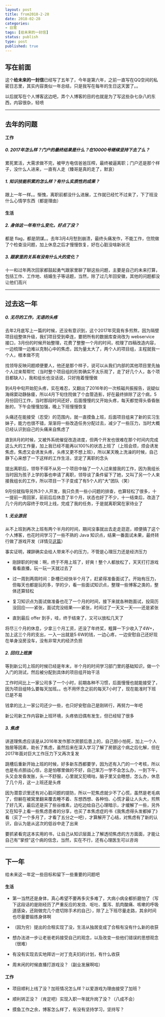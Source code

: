 ```yaml
---
layout: post
title: from2018-2-28
date: 2018-02-28
categories:
- 日常
tags: [给未来的一封信]
status: publish
type: post
published: true
---
```


## 写在前面

这个**给未来的一封信**已经写了五年了，今年是第六年，之前一直写在QQ空间的私密日志里，其实内容类似一年总结，只是我写在每年的生日这天罢了。。

以后就写在个人博客这边吧，弄个人博客的目的也就是为了写这些杂七杂八的东西，内容很杂，轻喷

---

## 去年的问题

#### 工作

##### 0. 2017年怎么样？门户的最终结果是什么？在10000号继续坚持下去了么？

累死累活，大需求做不完，被甲方电信爸爸压榨，最终被逼离职；门户还是那个样子，没什么人进来，一直有人走（臻哥是真的走了，默哀）

##### 1. 知识技能积累的怎么样？有什么实质性的成果？

跟上一年一样。。惭愧，离职前都没什么进展，工作就已经忙不过来了，下了班没什么心情学东西（都是理由）

#### 生活

##### 2. 身体这一年有什么变化，好点了没？

都是 flag，都是阴谋。。去年3月4月愁到崩溃，最终头痛发作，不能工作，住院做了个检查没问题，加上休息之后才慢慢恢复，好在心脏没啥新状况

##### 3. 跟家里的关系有没有什么大的变化？

十一和过年两次回家都鼓起勇气跟家里聊了聊这些问题，主要是自己的未来打算，包括工作、工作地、结婚生子等话题，当然，除了过几年回安徽，其他的问题都没让他们高兴

---

## 过去这一年

##### 0. 无尽的工作，无语的头疼

去年2月底写上一篇的时候，还没有意识到，这个2017年究竟有多煎熬，因为隔壁项目组整体升级，我们项目受到牵连，要把所有的数据库查询改为 webservice 接口，3月份的时候开始整理，花费了整整一个月的时间，梳理了四稿改造内容，一边梳理一边难以克制心中的焦虑，因为量太大了，两个人的项目组，主程就我一个人，根本做不完

找领导反映问题顺便要人，他还是那个样子，说可以从我们内部的其他项目里先抽个人过来帮帮忙（当时整个项目组的形势确实不太乐观了，走了好几个人，各个项目都缺人），我和组长也没话说，只好拖着慢慢做

到4月中旬开始犯头疼，实在难忍，又翻出了2016年的一次核磁共振报告，说疑似海绵窦动静脉瘘，所以4月下旬住院做了个血管造影，好在最终排除了这个病，5月份回归工作，当时那段时间还好，后面慢慢的又开始头疼，每天都觉得头昏昏胀胀的，下午会慢慢加强，晚上下班慢慢恢复

头痛还在能接受（忍受）的范围内，就一直摸鱼上班，后面项目组来了新的实习生妹子，能力也很不错，渐渐将一些改造任务分配过去，减少了一些压力，当时大概已经认识到自己的头痛来自焦虑了

直到8月的时候，又被外系统催促改造进度，但两个开发也很难在那个时间内完成这么大的工作量，加上我已经不能再以100%的状态上班了（上班会烦，烦会诱发焦虑，焦虑又会诱发头疼，头疼又更不想上班），所以某天晚上洗澡的时候，自己静下心来想了一下这样的工作生活，坚定了离职的念头

提出离职后，领导不得不从另一个项目中抽了一个人过来接我的工作，因为我组长当时因为孩子上学的事也申请了离职，领导谈了条件留下了她，又叫了另一个人来接我组长的工作，所以项目一下子变成了有5个人的"大"团队（笑）

9月份就指导另外3个人开发，我只负责一些小问题的排查，也算轻松了很多，十一提前一周回家，前前后后休息了半个月，状态也好了不少，十一结束后，改造了几个月的内容终于坎坷上线，完成了我的任务，于是就离职窝在家待业了

##### 1. 无业游民

从不上班到再次上班有两个半月的时间，期间没事就出去走走逛逛，顺便搞了这个个人博客，也花时间学习了一些不熟的 Java 知识点，结果一番面试未果，最终转行做了游戏开发（详情见[这篇](https://priesttomb.github.io/%E6%97%A5%E5%B8%B8/2017/12/13/%E8%81%8A%E8%81%8A%E6%9C%80%E8%BF%91%E7%9A%84%E9%9D%A2%E8%AF%95/)）

事实证明，裸辞确实会给人带来不小的压力，不管是心理压力还是经济压力

* 刚辞职的时候：啊，终于不用上班了，好爽！整个人都放松了，天天打打游戏看看直播，玩一玩一天就过去了

* 过一周到两周时间：卧槽已经快半个月了，赶紧得准备面试了。开始有压力，但每天也都是玩的多，学的少，看一些面试知识点，整理一些博客之类的，整体还算轻松

* 复习知识点为面试做准备也花了一个月的时间，接下来就各种跑面试，投简历没回应——紧张，面试完没结果——紧张，时间过了一天又一天——还是紧张

* 直到最后 offer 到手，哇，终于结束了，又可以放松几天了

将尽三个月的休息，少拿三个月工资，还没了年终奖，粗算一下少收入了4W+，加上这三个月的支出，一入一出就是5 6W的钱，一边心疼，一边安慰自己还好现在单身没房没车，没有非常大的经济负担

##### 2. 回归上班族

等到新公司上班的时候已经是年末，半个月的时间学习部门里的基础知识，做一个入门的测试，然后被分配到具体的项目组开始干活

工作时间比上一家公司多了一个小时，前期各种不习惯，后面慢慢也就能接受了，因为项目组特么要每天加班。。也不用怀念之前的每天7小时了，现在能准时下班已是不易

钱拿的比上一家公司还少一些，也只好安慰自己是刚转行，再努力一年吧

新公司新工作内容新上班环境，头疼依旧偶有发生，但已经轻了很多

##### 3. 焦虑

讲道理焦虑应该是从2016年发作那次房颤后患上的，自己胆小怕死，加上一个人独居等因素，助长了焦虑，虽然后来在深入学习了解了房颤这个病之后化解，但在2017年面对巨大工作压力下又再次复发

跳槽后重新开始上班的时候，好多新东西都要学，因为还有入门的一个考核，所以也是有点胆战心惊，总是怕哪里做的不好，自己笨万一学不会怎么办，一到下午，头又会发昏发胀，头一不舒服，心里就又犯嘀咕，脑子里又会瞎想，怎么办，休息了几个月，这一上班还是头疼

因为潜意识里还有对心脏问题的提防，所以一犯焦虑就少不了心慌，虽然是老毛病了，但躺在被窝里翻来覆去睡不着、东想西想、各种怕、心慌才最让人头大，煎熬了好几天，最后还是买了些谷维素，边吃边给自己心理暗示，才缓解了一些，另外又在知乎上看一些焦虑患者的分享，也买了本焦虑症的书《我焦虑得头发都掉了》看（买了一个多月了，才看了五分之一吧），才算解开了心结，对焦虑有了新的认识，自认为是从这次的低谷中走了出来

要抓紧看完这本实用的书，让自己从知识层面上了解透彻焦虑的方方面面，才能让自己有"掌控"这个病的信念，当然，实在不行，还有心理医生可以咨询

---

## 下一年

给未来这一年定一些目标和留下一些重要的问题吧

#### 生活

* 第一当然还是身体，真心希望不要再多灾多难了，大病小病全都折磨怕了（写下这段话的是刚经历了严重反应的发烧、呕吐、腹泻、肌肉酸痛、咳嗽的呼吸道感染，还刚做完几个痣切除手术的自己），除了上下班尽量走路，其余时间也尽量要锻炼身体啊

* （因为穷）提出的合租实现了没，生活从独居变成了合租有没有什么新的收获

* 想办法进一步让老爸老妈接受自己的观念，以及改变一些他们错误的思想观念（很难）

* 有没有实现去实地拜访一对丁克夫妇的计划，有什么收获

* 周末闲的时候直播打游戏没？（副业发展啊哈）

#### 工作

* 项目顺利上线了没？加班情况怎么样？以爱游戏为理由接受了加班？

* 顺利转正没？（肯定吧）实现入职一年就升岗了没？（八成不会）

* 摸鱼工作之余，博客怎么样了，有没有坚持学习，坚持写？
